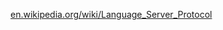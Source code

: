 [en.wikipedia.org/wiki/Language_Server_Protocol](https://en.wikipedia.org/wiki/Language_Server_Protocol)
